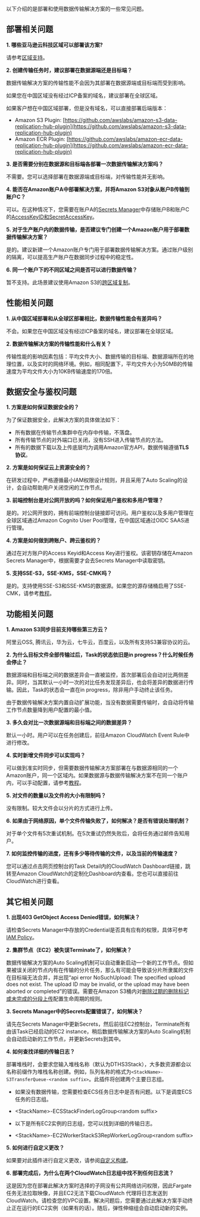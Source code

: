 以下介绍的是部署和使用数据传输解决方案的一些常见问题。
## 部署相关问题

**1. 哪些亚马逊云科技区域可以部署该方案?**</br>

请参考[区域支持](./regions.md)。

**2. 创建传输任务时，建议部署在数据源端还是目标端？**</br>

数据传输解决方案的传输性能不会因为其部署在数据源端或目标端而受到影响。

如果您在中国区域没有经过ICP备案的域名，建议部署在全球区域。

如果客户想在中国区域部署，但是没有域名，可以直接部署后端版本：

- Amazon S3 Plugin: [https://github.com/awslabs/amazon-s3-data-replication-hub-plugin](https://github.com/awslabs/amazon-s3-data-replication-hub-plugin) 
- Amazon ECR Plugin: [https://github.com/awslabs/amazon-ecr-data-replication-hub-plugin](https://github.com/awslabs/amazon-ecr-data-replication-hub-plugin)

**3. 是否需要分别在数据源和目标端各部署一次数据传输解决方案吗？**</br>

不需要。您可以选择部署在数据源端或目标端，对传输性能并无影响。

**4. 能否在Amazon账户A中部署解决方案，并将Amazon S3对象从账户B传输到账户C？**</br>

可以。在这种情况下，您需要在账户A的[Secrets Manager](https://docs.aws.amazon.com/secretsmanager/latest/userguide/intro.html)中存储账户B和账户C的[AccessKeyID和SecretAccessKey](https://docs.aws.amazon.com/general/latest/gr/aws-sec-cred-types.html#access-keys-and-secret-access-keys)。

**5. 对于生产账户内的数据传输，是否建议专门创建一个Amazon账户用于部署数据传输解决方案？**</br>

是的。建议新建一个Amazon账户专门用于部署数据传输解决方案。通过账户级别的隔离，可以提高生产账户在数据同步过程中的稳定性。

**6. 同一个账户下的不同区域之间是否可以进行数据传输？**</br>

暂不支持。此场景建议使用Amazon S3的[跨区域复制][crr]。

## 性能相关问题

**1. 从中国区域部署和从全球区部署相比，数据传输性能会有差异吗？**</br>

不会。如果您在中国区域没有经过ICP备案的域名，建议部署在全球区域。

**2. 数据传输解决方案的传输性能和什么有关？**</br>

传输性能的影响因素包括：平均文件大小、数据传输的目标端、数据源端所在的地理位置，以及实时的网络环境。例如，相同配置下，平均文件大小为50MB的传输速度为平均文件大小为10KB传输速度的170倍。

## 数据安全与鉴权问题

**1. 方案是如何保证数据安全的？**</br>

为了保证数据安全，此解决方案的具体做法如下：

- 所有数据在传输节点集群中在内存中传输，不落盘。
- 所有传输节点的对外端口已关闭，没有SSH进入传输节点的方法。
- 所有的数据下载以及上传底层均为调用Amazon官方API，数据传输遵循**TLS协议**。

**2. 方案是如何保证云上资源安全的？**</br>

在研发过程中，严格遵循最小IAM权限设计规则，并且采用了Auto Scaling的设计，会自动帮助用户关闭空闲的工作节点。

**3. 前端控制台是对公网开放的吗？如何保证用户鉴权和多用户管理？**</br>

是的。对公网开放的，拥有前端控制台链接即可访问。用户鉴权以及多用户管理在全球区域通过Amazon Cognito User Pool管理，在中国区域通过OIDC SAAS进行管理。

**4. 方案是如何做到跨账户、跨云鉴权的？**</br>

通过在对方账户的Access Keyid和Access Key进行鉴权。该密钥存储在Amazon Secrets Manager中，根据需要才会去Secrets Manager中读取密钥。

**5. 支持SSE-S3，SSE-KMS，SSE-CMK吗？**</br>

是的。支持使用SSE-S3和SSE-KMS的数据源。如果您的源存储桶启用了SSE-CMK，请参考[教程](https://github.com/awslabs/data-transfer-hub/blob/d54d46cd4063e04477131804088bbfc000cfbbbb/docs/S3-SSE-KMS-Policy.md)。

## 功能相关问题

**1. Amazon S3同步目前支持哪些第三方云？**</br>

阿里云OSS, 腾讯云，华为云，七牛云，百度云，以及所有支持S3兼容协议的云。

**2. 为什么目标文件全部传输过后，Task的状态依旧是in progress？什么时候任务会停止？**</br>

数据源端和目标端之间的数据差异会一直被监控，首次部署后会自动对比两侧差异。同时，当其默认一小时一次的对比任务发现差异后，也会将差异的数据进行传输。因此，Task的状态会一直在in progress，除非用户手动终止该任务。

由于数据传输解决方案内置自动扩展功能，当没有数据需要传输时，会自动将传输工作节点数量降到用户配置的最小值。

**3. 多久会对比一次数据源端和目标端之间的数据差异？**</br>

默认一小时。用户可以在任务创建后，前往Amazon CloudWatch Event Rule中进行修改。

**4. 实时新增文件同步可以实现吗？**</br>

可以做到准实时同步，但需要数据传输解决方案部署在与数据源相同的一个Amazon账户，同一个区域内。如果数据源与数据传输解决方案不在同一个账户内，可以手动配置，请参考[教程](https://github.com/awslabs/data-transfer-hub/blob/v2.0.0/docs/s3-event-trigger-config.md)。

**5. 对文件的数量以及文件的大小有限制吗？**</br>

没有限制。较大文件会以分片的方式进行上传。

**6. 如果由于网络原因，单个文件传输失败了，如何解决？是否有错误处理机制？**</br>

对于单个文件有5次重试机制。在5次重试仍然失败后，会将任务通过邮件告知用户。

**7. 如何监控传输的进度，还有多少等待传输的文件，以及当前的传输速度？**</br>

您可以通过点击网页控制台的Task Detail内的CloudWatch Dashboard链接，跳转至Amazon CloudWatch的定制化Dashboard内查看。您也可以直接前往CloudWatch进行查看。

## 其它相关问题
**1. 出现403 GetObject Access Denied错误，如何解决？**</br>

请检查Secrets Manager中存放的Credential是否具有应有的权限，具体可参考[IAM Policy](https://github.com/awslabs/data-transfer-hub/blob/v2.0.0/docs/IAM-Policy.md)。

**2. 集群节点（EC2）被失误Terminate了，如何解决？**</br>

数据传输解决方案的Auto Scaling机制可以自动重新启动一个新的工作节点。但如果被误关闭的节点内有在传输的分片任务，那么有可能会导致该分片所隶属的文件在目标端无法合并，并出现“api error NoSuchUpload: The specified upload does not exist. The upload ID may be invalid, or the upload may have been aborted or completed”的错误。需要在Amazon S3桶内对[删除过期的删除标记或未完成的分段上传](https://docs.aws.amazon.com/zh_cn/AmazonS3/latest/userguide/how-to-set-lifecycle-configuration-intro.html)配置生命周期的规则。

**3. Secrets Manager中的Secrets配置错误了，如何解决？**</br>

请先在Secrets Manager中更新Secrets，然后前往EC2控制台，Terminate所有由该Task已经启动的EC2 instance，稍后数据传输解决方案的Auto Scaling机制会自动启动新的工作节点，并更新Secrets到其中。

**4. 如何查找详细的传输日志？**</br>

部署堆栈时，会要求您输入堆栈名称（默认为DTHS3Stack），大多数资源都会以名称前缀作为堆栈名称创建。例如，队列名称的格式为`<StackName>-S3TransferQueue-<random suffix>`。此插件将创建两个主要日志组。

- 如果没有数据传输，您需要检查ECS任务日志中是否有问题。以下是调度ECS任务的日志组。

* \<StackName>-ECSStackFinderLogGroup\<random suffix>

- 以下是所有EC2实例的日志组，您可以找到详细的传输日志。

* \<StackName>-EC2WorkerStackS3RepWorkerLogGroup\<random suffix>

**5. 如何进行自定义更改？**</br>

如果要对此插件进行自定义更改，请参阅[自定义构建](https://github.com/awslabs/amazon-s3-data-replication-hub-plugin/blob/main/docs/CUSTOM_BUILD.md)。

**6. 部署完成后，为什么在两个CloudWatch日志组中找不到任何日志流？**</br>

这是因为您在部署此解决方案时选择的子网没有公共网络访问权限，因此Fargate任务无法拉取映像，并且EC2无法下载CloudWatch 代理将日志发送到CloudWatch。请检查您的VPC设置。解决问题后，您需要通过此解决方案手动终止正在运行的EC2实例（如果有的话）。随后，弹性伸缩组会自动启动新的实例。

[crr]: https://docs.aws.amazon.com/AmazonS3/latest/userguide/replication.html#crr-scenario